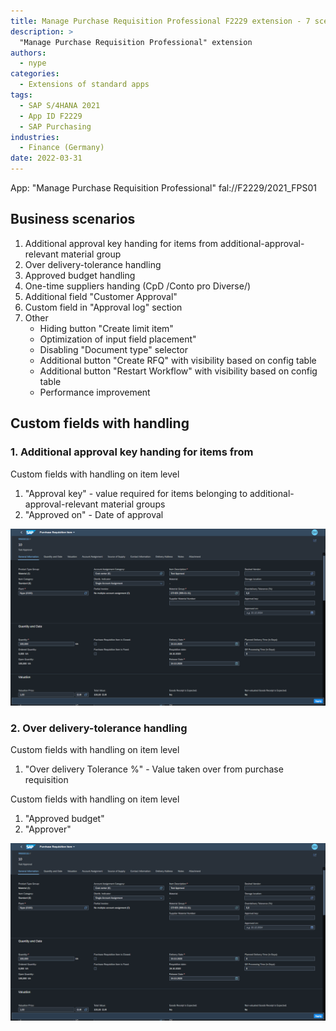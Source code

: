 ```yaml
---
title: Manage Purchase Requisition Professional F2229 extension - 7 scenarios
description: >
  "Manage Purchase Requisition Professional" extension
authors:
  - nype
categories:
  - Extensions of standard apps
tags:
  - SAP S/4HANA 2021
  - App ID F2229
  - SAP Purchasing
industries:
  - Finance (Germany)
date: 2022-03-31
---
```


<!-- more -->

App: "Manage Purchase Requisition Professional" fal://F2229/2021_FPS01 

## Business scenarios
1. Additional approval key handing for items from additional-approval-relevant material group
3. Over delivery-tolerance handling
4. Approved budget handling
5. One-time suppliers handing (CpD /Conto pro Diverse/)
6. Additional field "Customer Approval"
7. Custom field in "Approval log" section
8. Other
    - Hiding button "Create limit item"
    - Optimization of input field placement"
    - Disabling "Document type" selector
    - Additional button "Create RFQ" with visibility based on config table
    - Additional button "Restart Workflow" with visibility based on config table
    - Performance improvement

## Custom fields with handling

### 1. Additional approval key handing for items from 

Custom fields with handling on item level

1. "Approval key" - value required for items belonging to additional-approval-relevant material groups
2. "Approved on" - Date of approval

[![Extended SAP Fiori app R0002 ](R0002/F2229.png)](R0002/F2229.png)

### 2. Over delivery-tolerance handling
Custom fields with handling on item level

1. "Over delivery Tolerance %" - Value taken over from purchase requisition

Custom fields with handling on item level

1. "Approved budget"
2. "Approver"

[![Extended SAP Fiori app R0002 ](R0002/F2229.png)](R0002/F2229.png)
